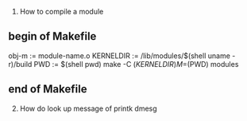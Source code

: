 01. How to compile a module
## begin of Makefile
obj-m := module-name.o
KERNELDIR := /lib/modules/$(shell uname -r)/build
PWD := $(shell pwd)
make -C $(KERNELDIR) M=$(PWD) modules
## end of Makefile

02. How do look up message of printk
dmesg

